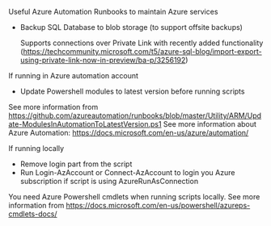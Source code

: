 Useful Azure Automation Runbooks to maintain Azure services

* Backup SQL Database to blob storage (to support offsite backups)

     Supports connections over Private Link with recently added functionality (https://techcommunity.microsoft.com/t5/azure-sql-blog/import-export-using-private-link-now-in-preview/ba-p/3256192)

If running in Azure automation account
* Update Powershell modules to latest version before running scripts

See more information from https://github.com/azureautomation/runbooks/blob/master/Utility/ARM/Update-ModulesInAutomationToLatestVersion.ps1
See more information about Azure Automation: https://docs.microsoft.com/en-us/azure/automation/

If running locally
* Remove login part from the script
* Run Login-AzAccount or Connect-AzAccount to login you Azure subscription if script is using AzureRunAsConnection

You need Azure Powershell cmdlets when running scripts locally. See more information from https://docs.microsoft.com/en-us/powershell/azureps-cmdlets-docs/